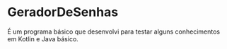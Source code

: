 # GeradorDeSenhas

É um programa básico que desenvolvi para testar alguns conhecimentos em Kotlin e Java básico.